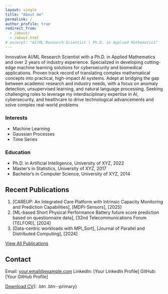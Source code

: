 ```yaml
---
layout: single
title: "About me"
permalink: /
author_profile: true
redirect_from: 
  - /about/
  - /about.html
# excerpt: "AI/ML Research Scientist | Ph.D. in Applied Mathematics"
---
```


Innovative AI/ML Research Scientist with a Ph.D. in Applied Mathematics and over 2 years of industry experience. Specialized in developing cutting-edge machine learning solutions for cybersecurity and biomedical applications. Proven track record of translating complex mathematical concepts into practical, high-impact AI systems. Adept at bridging the gap between academic research and industry needs, with a focus on anomaly detection, unsupervised learning, and natural language processing. Seeking challenging roles to leverage my interdisciplinary expertise in AI, cybersecurity, and healthcare to drive technological advancements and solve complex real-world problems

<div class="flex-container">
  <div class="flex-item">
    <h3>Interests</h3>
    <ul>
      <li>Machine Learning</li>
      <li>Gaussian Processes</li>
      <li>Time Series</li>
    </ul>
  </div>
  
  <div class="flex-item">
    <h3>Education</h3>
    <ul>
      <li>Ph.D. in Artificial Intelligence, University of XYZ, 2022</li>
      <li>Master’s in Statistics, University of XYZ, 2017</li>
      <li>Bachelor’s in Computer Science, University of XYZ, 2014</li>
    </ul>
  </div>
</div>


## Recent Publications

1. [CAREUP: An Integrated Care Platform with Intrinsic Capacity Monitoring and Prediction Capabilities], [MDPI-Sensors], [2025]
2. [ML-based Short Physical Performance Battery future score prediction based on questionnaire data], [32nd Telecommunications Forum (TELFOR)], [2024]
3. [Data-centric workloads with MPI_Sort], [Journal of Parallel and Distributed Computing], [2024]

[View All Publications](https://seifbb.github.io/personal_webpage/publications/)

## Contact

Email: your.email@example.com
LinkedIn: [Your LinkedIn Profile]
GitHub: [Your GitHub Profile]

[Download CV](/assets/pdf/your_cv.pdf){: .btn .btn--primary}







